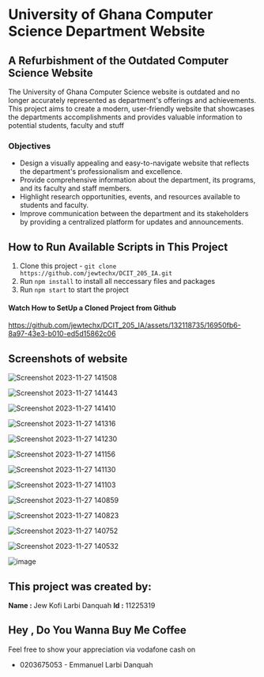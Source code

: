 
# University of Ghana Computer Science Department Website

## A Refurbishment of the Outdated Computer Science Website

The University of Ghana Computer Science website is outdated and no longer accurately represented as department's offerings and achievements.
This project aims to create a modern, user-friendly website  that showcases the departments accomplishments and provides valuable information to potential students,
faculty and stuff

### Objectives
* Design a visually appealing and easy-to-navigate website that reflects the department's professionalism and excellence.
* Provide comprehensive information about the department, its programs, and its faculty and staff members.
* Highlight research opportunities, events, and resources available to students and faculty.
* Improve communication between the department and its stakeholders by providing a centralized platform for updates and announcements.


## How to Run Available Scripts in This Project
1. Clone this project - `git clone https://github.com/jewtechx/DCIT_205_IA.git`
2. Run `npm install` to install all neccessary files and packages
3. Run `npm start` to start the project

#### Watch How to SetUp a Cloned Project from Github

https://github.com/jewtechx/DCIT_205_IA/assets/132118735/16950fb6-8a97-43e3-b010-ed5d15862c06

## Screenshots of website
![Screenshot 2023-11-27 141508](https://github.com/jewtechx/DCIT_205_IA/assets/132118735/24e05ffe-aae7-40b0-a806-7f9204d2976c)

![Screenshot 2023-11-27 141443](https://github.com/jewtechx/DCIT_205_IA/assets/132118735/d84dd477-535f-4711-9151-f97aa6988f77)

![Screenshot 2023-11-27 141410](https://github.com/jewtechx/DCIT_205_IA/assets/132118735/58d35eca-64d9-4c68-92e5-8e4d3390e1ef)

![Screenshot 2023-11-27 141316](https://github.com/jewtechx/DCIT_205_IA/assets/132118735/25d059eb-d7e1-40b0-ad4b-fe9dd669acc3)

![Screenshot 2023-11-27 141230](https://github.com/jewtechx/DCIT_205_IA/assets/132118735/5246ade7-d1d1-4f5c-a496-e26db4329a73)

![Screenshot 2023-11-27 141156](https://github.com/jewtechx/DCIT_205_IA/assets/132118735/3b1241cc-41dd-4519-a3e4-6e11d46e7a20)

![Screenshot 2023-11-27 141130](https://github.com/jewtechx/DCIT_205_IA/assets/132118735/606f2fbf-9112-4f04-81a8-2f3e47651aac)

![Screenshot 2023-11-27 141103](https://github.com/jewtechx/DCIT_205_IA/assets/132118735/262b4a1a-82e9-4121-ba98-65f8cb8c6699)

![Screenshot 2023-11-27 140859](https://github.com/jewtechx/DCIT_205_IA/assets/132118735/424736a9-7685-40ea-997f-76b7f84321ed)

![Screenshot 2023-11-27 140823](https://github.com/jewtechx/DCIT_205_IA/assets/132118735/18db1671-428e-46e6-964a-916ac9e7586c)

![Screenshot 2023-11-27 140752](https://github.com/jewtechx/DCIT_205_IA/assets/132118735/1ba344f8-ccdd-4df8-ab1c-341faf8a360c)

![Screenshot 2023-11-27 140532](https://github.com/jewtechx/DCIT_205_IA/assets/132118735/dadd2cea-d40b-4ed3-8df7-82717044cab2)

![image](https://github.com/jewtechx/DCIT_205_IA/assets/132118735/271e7ce0-e13d-4c45-86bb-a9782097f96e)



## This project was created by:
<b> Name : </b>Jew Kofi Larbi Danquah
<b> Id :</b> 11225319




## Hey , Do You Wanna Buy Me Coffee
Feel free to show your appreciation via vodafone cash on 
* 0203675053 - Emmanuel Larbi Danquah
